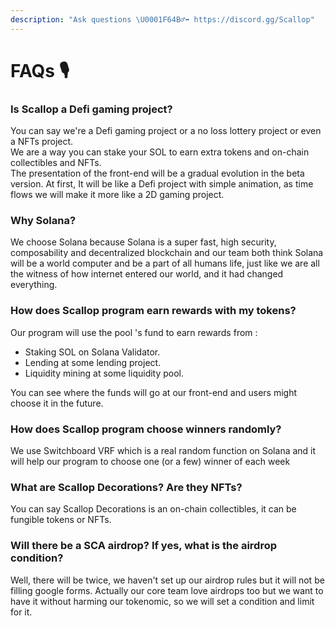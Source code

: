 ```yaml
---
description: "Ask questions \U0001F64B‍♂️➡ https://discord.gg/Scallop"
---
```


# FAQs 🎙

### Is Scallop a Defi gaming project?

You can say we're a Defi gaming project or a no loss lottery project or even a NFTs project.  
We are a way you can stake your SOL to earn extra tokens and on-chain collectibles and NFTs.  
The presentation of the front-end will be a gradual evolution in the beta version. At first, It will be like a Defi project with simple animation, as time flows we will make it more like a 2D gaming project.



### **Why Solana?**

We choose Solana because Solana is a super fast, high security, composability and decentralized blockchain and our team both think Solana will be a world computer and be a part of all humans life, just like we are all the witness of how internet entered our world, and it had changed everything. 



### How does Scallop program earn rewards with my tokens?

Our program will use the pool 's fund to earn rewards from :

* Staking SOL on Solana Validator.
* Lending at some lending project.
* Liquidity mining at some liquidity pool.

You can see where the funds will go at our front-end and users might choose it in the future.



### How does Scallop program choose winners randomly?

We use Switchboard VRF which is a real random function on Solana and it will help our program to choose one \(or a few\) winner of each week  


###  What are Scallop Decorations? Are they NFTs?

You can say Scallop Decorations is an on-chain collectibles, it can be fungible tokens or NFTs.



### Will there be a SCA airdrop? If yes, what is the airdrop condition?

Well, there will be twice, we haven't set up our airdrop rules but it will not be filling google forms. Actually our core team love airdrops too but we want to have it without harming our tokenomic, so we will set a condition and limit for it.

